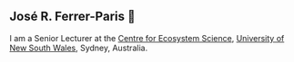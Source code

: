 ## José R. Ferrer-Paris 👋

I am a Senior Lecturer at the [Centre for Ecosystem Science](https://www.unsw.edu.au/research/ecosystem), [University of New South Wales](https://www.unsw.edu.au), Sydney, Australia.



<!--
**jrfep/jrfep** is a ✨ _special_ ✨ repository because its `README.md` (this file) appears on your GitHub profile.

Here are some ideas to get you started:

- 🔭 I’m currently working on ...
- 🌱 I’m currently learning ...
- 👯 I’m looking to collaborate on ...
- 🤔 I’m looking for help with ...
- 💬 Ask me about ...
- 📫 How to reach me: ...
- 😄 Pronouns: ...
- ⚡ Fun fact: ...
-->
